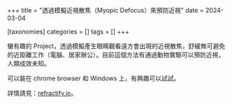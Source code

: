 +++
title = "透過模擬近視散焦（Myopic Defocus）來預防近視"
date = 2024-03-04

[taxonomies]
categories = []
tags = []
+++

蠻有趣的 Project，透過模擬產生眼睛觀看遠方會出現的近視散焦，舒緩無可避免的近距離工作（電腦、居家辦公）。目前這個方法有通過動物實驗可以預防近視，人類成效未知。

可以裝在 chrome browser 和 Windows 上，有興趣可以試試。

詳情請見：[refractify.io](https://refractify.io/)。
